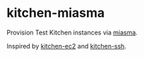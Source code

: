 # kitchen-miasma

Provision Test Kitchen instances via [miasma](https://github.com/miasma-rb/miasma).

Inspired by [kitchen-ec2](https://github.com/test-kitchen/kitchen-ec2) and [kitchen-ssh](https://github.com/neillturner/kitchen-ssh).

